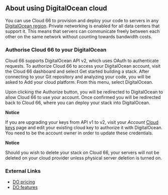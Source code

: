 
## About using DigitalOcean cloud
You can use Cloud 66 to provision and deploy your code to servers in any [DigitalOcean region](http://developers.cloud66.com/#cloud-vendor-instance-regions). Private networking is enabled for all data centers that support it. This means that servers can communicate freely between each other on the same network without counting towards bandwidth costs.

### Authorise Cloud 66 to your DigitalOcean
Cloud 66 supports DigitalOcean API v2, which uses OAuth to authenticate requests. To authorize Cloud 66 to access your DigitalOcean account, visit the Cloud 66 dashboard and select Get started building a stack. After connecting to your Git repository and analyzing your code, you will be asked to Add your cloud platform. From this menu, select DigitalOcean.

Upon clicking the Authorize button, you will be redirected to DigitalOcean to allow Cloud 66 to use your account. Once confirmed you will be redirected back to Cloud 66, where you can deploy your stack into DigitalOcean.

**Notice**

If you are upgrading your keys from API v1 to v2, visit your _Account_ [Cloud keys](https://app.cloud66.com/clouds) page and edit your existing cloud key to authorize it with DigitalOcean. You need to be the account owner in order to update these credentials.

**Notice**

Should you wish to delete your stack on Cloud 66, your servers will not be deleted on your cloud provider unless physical server deletion is turned on.

### External Links
- [DO pricing](https://digitalocean.com/pricing)
- [DO features](https://digitalocean.com/features)

